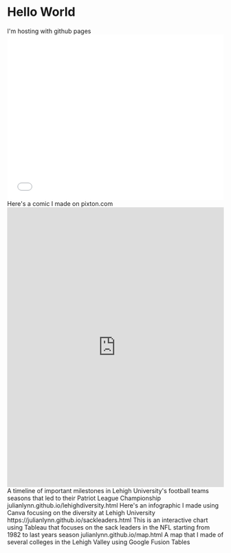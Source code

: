 <!DOCTYPE.html>
<html>
<body>
<h1>Hello World</h1>
<p1>I'm hosting with github pages</p1>
<iframe src="//www.pixton.com/embed/p0rdc9lg" frameborder="0" width="100%" height="384" allowfullscreen></iframe>  
</body>
</html>
Here's a comic I made on pixton.com
<iframe src='https://cdn.knightlab.com/libs/timeline3/latest/embed/index.html?source=1BCU8P9pg2aeyO6OGvVkBiXk7HmsSsZEsjGy2nlwDRcI&font=Default&lang=en&initial_zoom=2&height=650' width='100%' height='650' webkitallowfullscreen mozallowfullscreen allowfullscreen frameborder='0'></iframe>
A timeline of important milestones in Lehigh University's football teams seasons that led to their Patriot League Championship
julianlynn.github.io/lehighdiversity.html
Here's an infographic I made using Canva focusing on the diversity at Lehigh University
https://julianlynn.github.io/sackleaders.html
This is an interactive chart using Tableau that focuses on the sack leaders in the NFL starting from 1982 to last years season
julianlynn.github.io/map.html
A map that I made of several colleges in the Lehigh Valley using Google Fusion Tables

